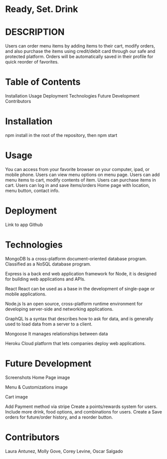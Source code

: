 # Ready, Set. Drink

# DESCRIPTION

Users can order menu items by adding items to their cart, modify orders, and also purchase the items using credit/debit card through our safe and protected platform. Orders will be automatically saved in their profile for quick reorder of favorites.

# Table of Contents

Installation
Usage
Deployment
Technologies
Future Development
Contributors

# Installation

npm install in the root of the repository, then npm start

# Usage

You can access from your favorite browser on your computer, ipad, or mobile phone. Users can view menu options on menu page. Users can add menu items to cart, modify contents of item. Users can purchase items in cart. Users can log in and save items/orders Home page with location, menu button, contact info.

# Deployment

Link to app
Github

# Technologies

MongoDB
Is a cross-platform document-oriented database program. Classified as a NoSQL database program.

Express
is a back end web application framework for Node, it is designed for building web applications and APIs.

React
React can be used as a base in the development of single-page or mobile applications.

Node.js
Is an open source, cross-platform runtime environment for developing server-side and networking applications.

GraphQL
Is a syntax that describes how to ask for data, and is generally used to load data from a server to a client.

Mongoose
It manages relationships between data

Heroku
Cloud platform that lets companies deploy web applications.

# Future Development

Screenshots
Home Page image

Menu & Customizations image

Cart image

Add Payment method via stripe
Create a points/rewards system for users.
Include more drink, food options, and combinations for users.
Create a Save orders for future/order history, and a reorder button.

# Contributors

Laura Antunez, Molly Gove, Corey Levine, Oscar Salgado
